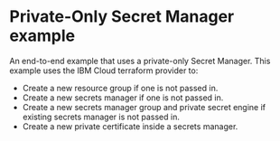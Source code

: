 # Private-Only Secret Manager example

An end-to-end example that uses a private-only Secret Manager.
This example uses the IBM Cloud terraform provider to:
 - Create a new resource group if one is not passed in.
 - Create a new secrets manager if one is not passed in.
 - Create a new secrets manager group and private secret engine if existing secrets manager is not passed in.
 - Create a new private certificate inside a secrets manager.

<!-- Add your example and link to it from the module's main readme file. -->
